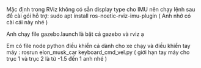Mặc định trong RViz không có sẵn display type cho IMU nên chạy lệnh sau để cài gói hỗ trợ: sudo apt install ros-noetic-rviz-imu-plugin ( Anh nhớ có cài cái này nhé )

Anh chạy file gazebo.launch là bật cả gazebo và rviz ạ

Em có file node python điều khiển cả dành cho xe chạy và điều khiển tay máy : rosrun elon_musk_car keyboard_cmd_vel.py ( giới hạn tay máy cho trục 1 và trục 2 là từ -1.5 đến 1 anh nhé )
